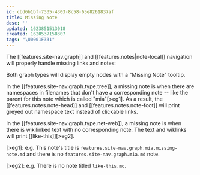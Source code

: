 ```yaml
---
id: cbd6b1bf-7335-4303-8c58-65e8261837af
title: Missing Note
desc: ''
updated: 1623851513018
created: 1620537158307
tags: "\U0001F331"
---
```

The [[features.site-nav.graph]] and [[features.notes|note-local]] navigation will properly handle missing links and notes:

Both graph types will display empty nodes with a "Missing Note" tooltip.

In the [[features.site-nav.graph.type.tree]], a missing note is when there are namespaces in filenames that don't have a corresponding note -- like the parent for this note which is called "mia"[>eg1]. As a result, the [[features.notes.note-head]] and [[features.notes.note-foot]] will print greyed out namespace text instead of clickable links.

In the [[features.site-nav.graph.type.net-web]], a missing note is when there is wikilinked text with no corresponding note. The text and wiklinks will print [[like-this]][>eg2].

[>eg1]: e.g. This note's title is `features.site-nav.graph.mia.missing-note.md` and there is no `features.site-nav.graph.mia.md` note. 

[>eg2]: e.g. There is no note titled `like-this.md`.

